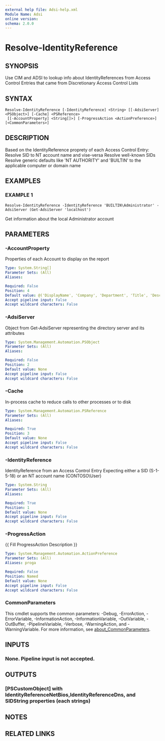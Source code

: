 ```yaml
---
external help file: Adsi-help.xml
Module Name: Adsi
online version:
schema: 2.0.0
---
```


# Resolve-IdentityReference

## SYNOPSIS
Use CIM and ADSI to lookup info about IdentityReferences from Access Control Entries that came from Discretionary Access Control Lists

## SYNTAX

```
Resolve-IdentityReference [-IdentityReference] <String> [[-AdsiServer] <PSObject>] [-Cache] <PSReference>
 [[-AccountProperty] <String[]>] [-ProgressAction <ActionPreference>] [<CommonParameters>]
```

## DESCRIPTION
Based on the IdentityReference proprety of each Access Control Entry:
Resolve SID to NT account name and vise-versa
Resolve well-known SIDs
Resolve generic defaults like 'NT AUTHORITY' and 'BUILTIN' to the applicable computer or domain name

## EXAMPLES

### EXAMPLE 1
```
Resolve-IdentityReference -IdentityReference 'BUILTIN\Administrator' -AdsiServer (Get-AdsiServer 'localhost')
```

Get information about the local Administrator account

## PARAMETERS

### -AccountProperty
Properties of each Account to display on the report

```yaml
Type: System.String[]
Parameter Sets: (All)
Aliases:

Required: False
Position: 4
Default value: @('DisplayName', 'Company', 'Department', 'Title', 'Description')
Accept pipeline input: False
Accept wildcard characters: False
```

### -AdsiServer
Object from Get-AdsiServer representing the directory server and its attributes

```yaml
Type: System.Management.Automation.PSObject
Parameter Sets: (All)
Aliases:

Required: False
Position: 2
Default value: None
Accept pipeline input: False
Accept wildcard characters: False
```

### -Cache
In-process cache to reduce calls to other processes or to disk

```yaml
Type: System.Management.Automation.PSReference
Parameter Sets: (All)
Aliases:

Required: True
Position: 3
Default value: None
Accept pipeline input: False
Accept wildcard characters: False
```

### -IdentityReference
IdentityReference from an Access Control Entry
Expecting either a SID (S-1-5-18) or an NT account name (CONTOSO\User)

```yaml
Type: System.String
Parameter Sets: (All)
Aliases:

Required: True
Position: 1
Default value: None
Accept pipeline input: False
Accept wildcard characters: False
```

### -ProgressAction
{{ Fill ProgressAction Description }}

```yaml
Type: System.Management.Automation.ActionPreference
Parameter Sets: (All)
Aliases: proga

Required: False
Position: Named
Default value: None
Accept pipeline input: False
Accept wildcard characters: False
```

### CommonParameters
This cmdlet supports the common parameters: -Debug, -ErrorAction, -ErrorVariable, -InformationAction, -InformationVariable, -OutVariable, -OutBuffer, -PipelineVariable, -Verbose, -WarningAction, and -WarningVariable. For more information, see [about_CommonParameters](http://go.microsoft.com/fwlink/?LinkID=113216).

## INPUTS

### None. Pipeline input is not accepted.
## OUTPUTS

### [PSCustomObject] with IdentityReferenceNetBios,IdentityReferenceDns, and SIDString properties (each strings)
## NOTES

## RELATED LINKS

